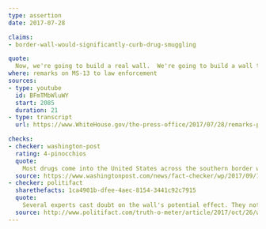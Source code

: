 ```yaml
---
type: assertion
date: 2017-07-28

claims:
- border-wall-would-significantly-curb-drug-smuggling

quote:
  Now, we're going to build a real wall.  We're going to build a wall that works, and it's going to have a huge impact on the inflow of drugs coming across.  The wall is almost -- that could be one of the main reasons you have to have it.  It's an additional tool to stop the inflow of drugs into our country.
where: remarks on MS-13 to law enforcement
sources:
- type: youtube
  id: BFmTMbWluWY
  start: 2085
  duration: 21
- type: transcript
  url: https://www.WhiteHouse.gov/the-press-office/2017/07/28/remarks-president-trump-law-enforcement-officials-ms-13

checks:
- checker: washington-post
  rating: 4-pinocchios
  quote:
    Most drugs come into the United States across the southern border with Mexico. But a wall would not limit this illegal trade, as much of it travels through legal borders or under tunnels unaffected by any possible physical barrier.
  source: https://www.washingtonpost.com/news/fact-checker/wp/2017/09/11/president-trumps-claim-that-a-wall-will-stop-much-of-the-drugs-from-pouring-into-this-country/?utm_term=.cec33a11d8aa
- checker: politifact
  sharethefacts: 1ca4901b-dfee-4aec-8154-3441c92c7915
  quote:
    Several experts cast doubt on the wall's potential effect. They noted that much of the illegal drugs coming into the United States arrive through legal ports of entry and that smugglers also use other tools that a wall wouldn't stop (even catapults). Illicit drugs also flow from the northern border and through the mail from China.
  source: http://www.politifact.com/truth-o-meter/article/2017/oct/26/will-border-wall-stop-drugs-coming-united-states/
---
```

